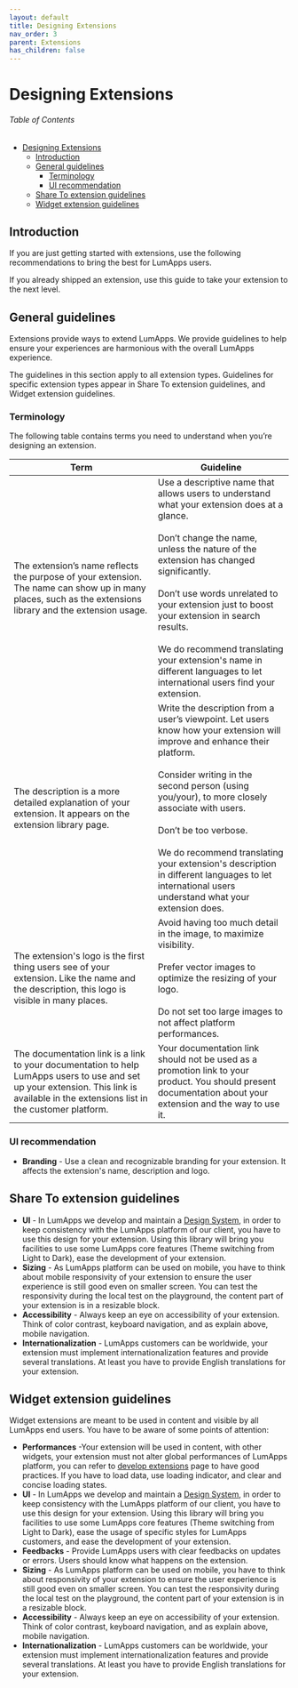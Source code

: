 ```yaml
---
layout: default
title: Designing Extensions
nav_order: 3
parent: Extensions
has_children: false
---
```


# Designing Extensions

<h6>Table of Contents</h6>

- [Designing Extensions](#designing-extensions)
  - [Introduction](#introduction)
  - [General guidelines](#general-guidelines)
    - [Terminology](#terminology)
    - [UI recommendation](#ui-recommendation)
  - [Share To extension guidelines](#share-to-extension-guidelines)
  - [Widget extension guidelines](#widget-extension-guidelines)

## Introduction
If you are just getting started with extensions, use the following recommendations to bring the best for LumApps users. 

If you already shipped an extension, use this guide to take your extension to the next level.

## General guidelines
Extensions provide ways to extend LumApps. We provide guidelines to help ensure your experiences are harmonious with the overall LumApps experience. 

The guidelines in this section apply to all extension types. Guidelines for specific extension types appear in Share To extension guidelines, and Widget extension guidelines.


### Terminology

The following table contains terms you need to understand when you’re designing an extension.

| Term                                                                                                                                                                       | Guideline |
| -------------------------------------------------------------------------------------------------------------------------------------------------------------------------- | --------- |
| The extension’s name reflects the purpose of your extension. The name can show up in many places, such as the extensions library and the extension usage. |  Use a descriptive name that allows users to understand what your extension does at a glance.<br/><br/>Don’t change the name, unless the nature of the extension has changed significantly.<br/><br/> Don’t use words unrelated to your extension just to boost your extension in search results.<br/><br/> We do recommend translating your extension's name in different languages to let international users find your extension.|
| The description is a more detailed explanation of your extension. It appears on the extension library page. | Write the description from a user’s viewpoint. Let users know how your extension will improve and enhance their platform.<br/><br/>Consider writing in the second person (using you/your), to more closely associate with users.<br/><br/> Don’t be too verbose.<br/><br/> We do recommend translating your extension's description in different languages to let international users understand what your extension does.|
| The extension's logo is the first thing users see of your extension. Like the name and the description, this logo is visible in many places. | Avoid having too much detail in the image, to maximize visibility.<br/><br/> Prefer vector images to optimize the resizing of your logo.<br/><br/> Do not set too large images to not affect platform performances.|
| The documentation link is a link to your documentation to help LumApps users to use and set up your extension. This link is available in the extensions list in the customer platform. | Your documentation link should not be used as a promotion link to your product. You should present documentation about your extension and the way to use it.|


### UI recommendation
 - **Branding** - Use a clean and recognizable branding for your extension. It affects the extension's name, description and logo.

## Share To extension guidelines
 - **UI** - In LumApps we develop and maintain a [Design System](https://design.lumapps.com/), in order to keep consistency with the LumApps platform of our client, you have to use this design for your extension. Using this library will bring you facilities to use some LumApps core features (Theme switching from Light to Dark), ease the development of your extension.
 - **Sizing** - As LumApps platform can be used on mobile, you have to think about mobile responsivity of your extension to ensure the user experience is still good even on smaller screen. You can test the responsivity during the local test on the playground, the content part of your extension is in a resizable block. 
 - **Accessibility** - Always keep an eye on accessibility of your extension. Think of color contrast, keyboard navigation, and as explain above, mobile navigation.
 - **Internationalization** - LumApps customers can be worldwide, your extension must implement internationalization features and provide several translations. At least you have to provide English translations for your extension.

## Widget extension guidelines
Widget extensions are meant to be used in content and visible by all LumApps end users. You have to be aware of some points of attention: 
 - **Performances** -Your extension will be used in content, with other widgets, your extension must not alter global performances of LumApps platform, you can refer to [develop extensions](develop-extensions.md) page to have good practices. If you have to load data, use loading indicator, and clear and concise loading states.
 - **UI** - In LumApps we develop and maintain a [Design System](https://design.lumapps.com/), in order to keep consistency with the LumApps platform of our client, you have to use this design for your extension. Using this library will bring you facilities to use some LumApps core features (Theme switching from Light to Dark), ease the usage of specific styles for LumApps customers, and ease the development of your extension.
 - **Feedbacks** - Provide LumApps users with clear feedbacks on updates or errors. Users should know what happens on the extension.
 - **Sizing** - As LumApps platform can be used on mobile, you have to think about responsivity of your extension to ensure the user experience is still good even on smaller screen. You can test the responsivity during the local test on the playground, the content part of your extension is in a resizable block. 
 - **Accessibility** - Always keep an eye on accessibility of your extension. Think of color contrast, keyboard navigation, and as explain above, mobile navigation.
 - **Internationalization** - LumApps customers can be worldwide, your extension must implement internationalization features and provide several translations. At least you have to provide English translations for your extension.

